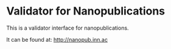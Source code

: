 Validator for Nanopublications
==============================

This is a validator interface for nanopublications.

It can be found at: http://nanopub.inn.ac
